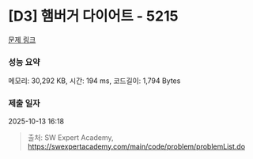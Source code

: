 # [D3] 햄버거 다이어트 - 5215 

[문제 링크](https://swexpertacademy.com/main/code/problem/problemDetail.do?contestProbId=AWT-lPB6dHUDFAVT) 

### 성능 요약

메모리: 30,292 KB, 시간: 194 ms, 코드길이: 1,794 Bytes

### 제출 일자

2025-10-13 16:18



> 출처: SW Expert Academy, https://swexpertacademy.com/main/code/problem/problemList.do